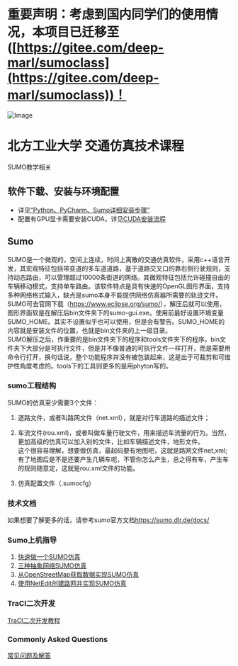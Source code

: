 
# 重要声明：考虑到国内同学们的使用情况，本项目已迁移至([https://gitee.com/deep-marl/sumoclass](https://gitee.com/deep-marl/sumoclass))！


![Image](http://www.ncut.edu.cn/images/logo.png)

# 北方工业大学 交通仿真技术课程

 SUMO教学相关

## 软件下载、安装与环境配置

- 详见[“Python、PyCharm、Sumo详细安装步骤”](下载安装PythonPycharmSumo.md)
- 配置有GPU显卡需要安装CUDA，详见[CUDA安装流程](CUDA安装程序.md)

## Sumo

SUMO是一个微观的，空间上连续，时间上离散的交通仿真软件，采用c++语言开发，其宏观特征包括带变道的多车道道路，基于道路交叉口的靠右侧行驶规则，支持动态路由，可以管理超过10000条街道的网络。其微观特征包括允许碰撞自由的车辆移动模式，支持单车路由。该软件特点是具有快速的OpenGL图形界面，支持多种网络格式输入，缺点是sumo本身不能提供网络仿真器所需要的轨迹文件。  
SUMO可去官网下载（<https://www.eclipse.org/sumo/>），解压后就可以使用，图形界面软是在解压后bin文件夹下的sumo-gui.exe。使用前最好设置环境变量SUMO_HOME。其实不设置似乎也可以使用，但是会有警告。SUMO_HOME的内容就是安装文件的位置，也就是bin文件夹的上一级目录。  
SUMO解压之后，作重要的是bin文件夹下的程序和tools文件夹下的程序。bin文件夹下大部分是可执行文件，但是并不像普通的可执行文件一样打开，而是需要用命令行打开，换句话说，整个功能程序并没有被包装起来，这是出于可裁剪和可维护性角度考虑的。tools下的工具则更多的是用phyton写的。

### sumo工程结构

SUMO的仿真至少需要3个文件：  

1. 道路文件，或者叫路网文件（net.xml），就是对行车道路的描述文件；  

2. 车流文件(rou.xml)，或者叫做车量行驶文件，用来描述车流量的行为。当然，更加高级的仿真可以加入别的文件，比如车辆描述文件，地形文件。  
这个很容易理解，想要做仿真，最起码要有地图吧，这就是路网文件net,xml;有了地图后是不是还要产生几辆车呢，不管你怎么产生，总之得有车，产生车的规则随意定，这就是rou.xml文件的功能。

3. 仿真配置文件（.sumocfg）

### 技术文档

如果想要了解更多的话，请参考sumo官方文档<https://sumo.dlr.de/docs/>

### Sumo上机指导

1. [快速做一个SUMO仿真](networkbuilding(nohand)/快速做一个sumo仿真.md)
2. [三种抽象网络SUMO仿真](networkbuilding(nohand)/Abstractnetworksgeneration.md)
3. [从OpenStreetMap获取数据实现SUMO仿真](networkbuilding(nohand)/Importingnon-SUMOnetworks.md)
4. [使用NetEdit创建路网并实现SUMO仿真](networkbuilding(netedit)/sumo仿真教程.md)

### TraCI二次开发

[TraCI二次开发教程](TraCI_instruction/TraCI4Traffic_tutorial.md)

### Commonly Asked Questions

[常见问题及解答](CommonlyAskedQuestions.md)